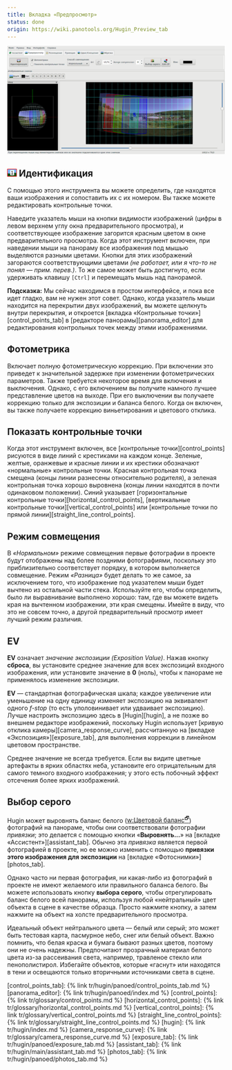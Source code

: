 ```yaml
---
title: Вкладка «Предпросмотр»
status: done
origin: https://wiki.panotools.org/Hugin_Preview_tab
---
```

![Скриншот: вкладка «Предпросмотр»](/tr/img/preview-tab.png)

## ![Идентификация](/tr/img/identify.png) Идентификация

С помощью этого инструмента вы можете определить, где находятся ваши изображения и сопоставить их с их номером.
Вы также можете редактировать контрольные точки.

Наведите указатель мыши на кнопки видимости изображений (цифры в левом верхнем углу окна предварительного просмотра),
и соответствующее изображение загорится красным цветом в окне предварительного просмотра. Когда этот инструмент включен,
при наведении мыши на панораму все изображения под мышью выделяются разными цветами. Кнопки для этих изображений загораются
соответствующими цветами *(не работает, или я что-то не понял — прим. перев.)*. То же самое может быть достигнуто, если
удерживать клавишу `[Ctrl]` и перемещать мышь над панорамой.

**Подсказка:** Мы сейчас находимся в простом интерфейсе, и пока все идет гладко, вам не нужен этот совет. Однако,
когда указатель мыши находится на перекрытии двух изображений, вы можете щелкнуть внутри перекрытия, и откроется
[вкладка «Контрольные точки»][control_points_tab] в [редакторе панорамы][panorama_editor] для редактирования контрольных
точек между этими изображениями.

## Фотометрика

Включает полную фотометрическую коррекцию. При включении это приведет к значительной задержке при изменении фотометрических параметров.
Также требуется некоторое время для включения и выключения. Однако, с его включением вы получите намного лучшее представление цветов
на выходе. При его выключении вы получаете коррекцию только для экспозиции и баланса белого. Когда он включен, вы также получаете
коррекцию виньетирования и цветового отклика.

## Показать контрольные точки

Когда этот инструмент включен, все [контрольные точки][control_points] рисуются в виде линий с крестиками на каждом конце. Зеленые,
желтые, оранжевые и красные линии и их крестики обозначают «нормальные» контрольные точки. Красная контрольная точка смещена (концы
линии разнесены относительно родителя), а зеленая контрольная точка хорошо выровнена (концы линии находятся в почти одинаковом положении).
Синий указывает [горизонтальные контрольные точки][horizontal_control_points], [вертикальные контрольные точки][vertical_control_points]
или [контрольные точки по прямой линии][straight_line_control_points].

## Режим совмещения

В *«Нормальном»* режиме совмещения первые фотографии в проекте будут отображены над более поздними фотографиями, поскольку
это приблизительно соответствует порядку, в котором выполняется совмещение. Режим *«Разница»* будет делать то же самое,
за исключением того, что изображение под указателем мыши будет вычтено из остальной части стека. Используйте его, чтобы определить,
было ли выравнивание выполнено хорошо: там, где вы можете видеть края на вычтенном изображении, эти края смещены. Имейте в виду,
что это не совсем точно, а другой предварительный просмотр имеет лучший режим различия.

## EV

**EV** означает *значение экспозиции (Exposition Value)*. Нажав кнопку **сброса**, вы установите среднее значение для всех экспозиций
входного изображения, или установите значение в **0** (ноль), чтобы к панораме не применялось изменение экспозиции.
<!-- TODO: недопереведено -->

**EV** — стандартная фотографическая шкала; каждое увеличение или уменьшение на одну единицу изменяет экспозицию на эквивалент одного
*f-stop* (то есть уполовинивает или удваивает экспозицию). Лучше настроить экспозицию здесь в [Hugin][hugin], а не позже во внешнем редакторе
изображений, поскольку Hugin использует [кривую отклика камеры][camera_response_curve], рассчитанную на [вкладке «Экспозиция»][exposure_tab],
для выполнения коррекции в линейном цветовом пространстве.

Среднее значение не всегда требуется. Если вы видите цветные артефакты в ярких областях неба, установите его отрицательным для самого
темного входного изображения; у этого есть побочный эффект отсечения более ярких изображений.

## Выбор серого

Hugin может выровнять баланс белого ([w:Цветовой баланс<sup>🗗</sup>](http://www.wikipedia.org/wiki/Color_balance)) фотографий на панораме,
чтобы они соответствовали фотографии *привязки*; это делается с помощью кнопки «**Выровнять...**» на [вкладке «Ассистент»][assistant_tab].
Обычно эта *привязка* является первой фотографией в проекте, но ее можно изменить с помощью **привязки этого изображения для экспозиции**
на [вкладке «Фотоснимки»][photos_tab].

Однако часто ни первая фотография, ни какая-либо из фотографий в проекте не имеют желаемого или правильного баланса белого. Вы можете использовать
кнопку **выбора серого**, чтобы отрегулировать баланс белого всей панорамы, используя любой «нейтральный» цвет объекта в сцене в качестве образца.
Просто нажмите кнопку, а затем нажмите на объект на холсте предварительного просмотра.

Идеальный объект нейтрального цвета — белый или серый; это может быть тестовая карта, пасмурное небо, снег или белый объект. Важно помнить,
что белая краска и бумага бывают разных цветов, поэтому они не очень надежны. Предпочитают прозрачный материал белого цвета из-за рассеивания света,
например, травленое стекло или пенополистирол. Избегайте объектов, которые «гаснут» или находятся в тени и освещаются только вторичными источниками
света в сцене.


[control_points_tab]: {% link tr/hugin/panoed/control_points_tab.md %}
[panorama_editor]: {% link tr/hugin/panoed/index.md %}
[control_points]: {% link tr/glossary/control_points.md %}
[horizontal_control_points]: {% link tr/glossary/horizontal_control_points.md %}
[vertical_control_points]: {% link tr/glossary/vertical_control_points.md %}
[straight_line_control_points]: {% link tr/glossary/straight_line_control_points.md %}
[hugin]: {% link tr/hugin/index.md %}
[camera_response_curve]: {% link tr/glossary/camera_response_curve.md %}
[exposure_tab]: {% link tr/hugin/panoed/exposure_tab.md %}
[assistant_tab]: {% link tr/hugin/main/assistant_tab.md %}
[photos_tab]: {% link tr/hugin/panoed/photos_tab.md %}
